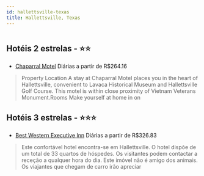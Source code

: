 ```yaml
---
id: hallettsville-texas
title: Hallettsville, Texas
---
```


<center><img src="https://assets.cosmos-data.com/1/0187c363bfdd8301d7a8d3c3cc47f11a-343178.jpg" alt="" /></center>


## Hotéis 2 estrelas - ⭐️⭐️

-    [Chaparral Motel](https://www.hurb.com/hoteis/hallettsville/chaparral-motel-JNP-JP766084?cmp=18055) Diárias a partir de R$264.16
   > Property Location A stay at Chaparral Motel places you in the heart of Hallettsville, convenient to Lavaca Historical Museum and Hallettsville Golf Course. This motel is within close proximity of Vietnam Veterans Monument.Rooms Make yourself at home in on

## Hotéis 3 estrelas - ⭐️⭐️⭐️

-    [Best Western Executive Inn](https://www.hurb.com/hoteis/hallettsville/best-western-executive-inn-JNP-JP987857?cmp=18055) Diárias a partir de R$326.83
   > Este confortável hotel encontra-se em Hallettsville. O hotel dispõe de um total de 33 quartos de hóspedes. Os visitantes podem contactar a receção a qualquer hora do dia. Este imóvel não é amigo dos animais. Os viajantes que chegam de carro irão apreciar 
